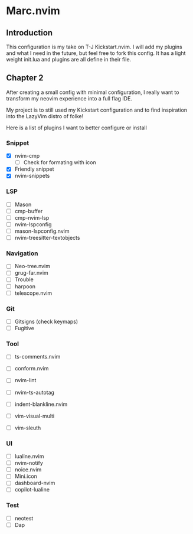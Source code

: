 # Marc.nvim
## Introduction
This configuration is my take on T-J Kickstart.nvim. I will add my plugins and what I need in the future, but feel free to fork this config. It has a light weight init.lua and plugins are all define in their file. 

## Chapter 2 
After creating a small config with minimal configuration, I really want to transform my neovim experience into a full flag IDE.

My project is to still used my Kickstart configuration and to find inspiration into the LazyVim distro of folke!

Here is a list of plugins I want to better configure or install

### Snippet
- [x] nvim-cmp 
  - [ ] Check for formating with icon

- [X] Friendly snippet 
- [X] nvim-snippets

### LSP
- [ ] Mason
- [ ] cmp-buffer
- [ ] cmp-nvim-lsp
- [ ] nvim-lspconfig
- [ ] mason-lspconfig.nvim
- [ ] nvim-treesitter-textobjects

### Navigation
- [ ] Neo-tree.nvim
- [ ] grug-far.nvim
- [ ] Trouble
- [ ] harpoon
- [ ] telescope.nvim

### Git
- [ ] Gitsigns (check keymaps)
- [ ] Fugitive

### Tool
- [ ] ts-comments.nvim
- [ ] conform.nvim
- [ ] nvim-lint
- [ ] nvim-ts-autotag
- [ ] indent-blankline.nvim
- [ ] vim-visual-multi 
- [ ] vim-sleuth


### UI
- [ ] lualine.nvim
- [ ] nvim-notify
- [ ] noice.nvim
- [ ] Mini.icon
- [ ] dashboard-nvim
- [ ] copilot-lualine

### Test
- [ ] neotest
- [ ] Dap
